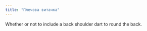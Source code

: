 ```yaml
---
title: "Плечова витачка"
---
```


Whether or not to include a back shoulder dart to round the back.




